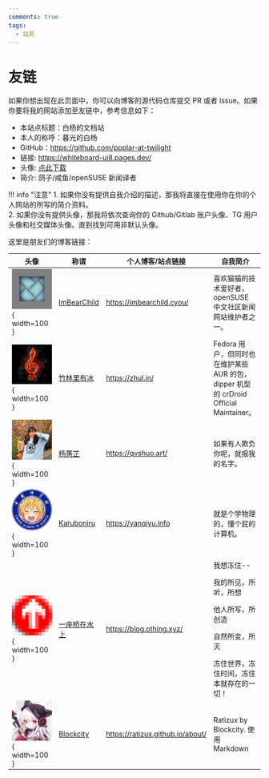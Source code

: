```yaml
---
comments: true
tags:
  - 站务
---
```


# 友链

如果你想出现在此页面中，你可以向博客的源代码仓库提交 PR 或者 issue。如果你要将我的网站添加至友链中，参考信息如下：

- 本站点标题：白杨的文档站
- 本人的称呼：暮光的白杨
- GitHub：<https://github.com/poplar-at-twilight>
- 链接: <https://whiteboard-ui8.pages.dev/>
- 头像: [点此下载](./images/one-last-neko-2.jpeg)
- 简介: 鸽子/咸鱼/openSUSE 新闻译者

!!! info "注意"
    1. 如果你没有提供自我介绍的描述，那我将直接在使用你在你的个人网站的所写的简介资料。  
    2. 如果你没有提供头像，那我将依次查询你的 Github/Gitlab 账户头像、TG 用户头像和社交媒体头像。直到找到可用非默认头像。

这里是朋友们的博客链接：

|头像|称谓|个人博客/站点链接|自我简介|
|---|---|---|---|
|![img](./images/friends-icons/paper-cut.webp){ width=100 }|[ImBearChild](https://github.com/ImBearChild)|<https://imbearchild.cyou/>|喜欢猫猫的技术爱好者，openSUSE 中文社区新闻网站维护者之一。|
|![images](./images/friends-icons/zhul.png){ width=100 }|[竹林里有冰](https://github.com/zhullyb)|<https://zhul.in/>|Fedora 用户，但同时也在维护某些 AUR 的包，dipper 机型的 crDroid Official Maintainer。|
|![images](./images/friends-icons/yang.jpg){ width=100 }|[杨蕙芷](https://github.com/qvshuo/)|<https://qvshuo.art/>|如果有人欺负你呢，就报我的名字。|
|![image](./images/friends-icons/Karuboniru.webp){ width=100 }|[Karuboniru](https://github.com/karuboniru)|<https://yanqiyu.info>|就是个学物理的，懂个屁的计算机。|
|![images](./images/friends-icons/30341059.png){ width=100 }|[一座桥在水上](https://github.com/yzqzss)|<https://blog.othing.xyz/>|我想冻住--</p>我的所见，所听，所想</p>他人所写，所创造</p>自然所变，所灭</p>冻住世界，冻住时间，冻住本就存在的一切！|
|![images](./images/friends-icons/45143513.jpg){ width=100 }|[Blockcity](https://github.com/Ratizux)|<https://ratizux.github.io/about/>|Ratizux by Blockcity. 使用 Markdown|